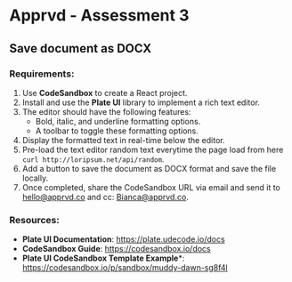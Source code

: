 # Apprvd - Assessment 3
## Save document as DOCX
### **Requirements**:
1. Use **CodeSandbox** to create a React project.
2. Install and use the **Plate UI** library to implement a rich text editor.
3. The editor should have the following features:
    - Bold, italic, and underline formatting options.
    - A toolbar to toggle these formatting options.
4. Display the formatted text in real-time below the editor.
5. Pre-load the text editor random text everytime the page load from here `curl http://loripsum.net/api/random`.
6. Add a button to save the document as DOCX format and save the file locally.
7. Once completed, share the CodeSandbox URL via email and send it to hello@apprvd.co and cc: Bianca@apprvd.co.

### **Resources**:

- **Plate UI Documentation**: https://plate.udecode.io/docs
- **CodeSandbox Guide**: https://codesandbox.io/docs
- **Plate UI CodeSandbox Template Example***: https://codesandbox.io/p/sandbox/muddy-dawn-sg8f4l